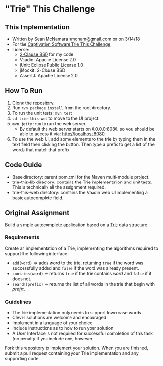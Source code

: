 # "Trie" This Challenge


## This Implementation

 - Written by Sean McNamara <smcnam@gmail.com> on on 3/14/18
 - For the [Captivation Software Trie This Challenge](https://github.com/captivationsoftware/Trie-This-Challenge)
 - License: 
 	- [2-Clause BSD](https://opensource.org/licenses/BSD-2-Clause) for my code
 	- Vaadin: Apache License 2.0
 	- jUnit: Eclipse Public License 1.0
 	- jMockit: 2-Clause BSD
 	- AssertJ: Apache License 2.0

## How To Run

 1. Clone the repository.
 2. Run `mvn package install` from the root directory.
 3. To run the unit tests: `mvn test`
 4. `cd trie-this-web` to move to the UI project.
 5. `mvn jetty:run` to run the web server.
 	- By default the web server starts on 0.0.0.0:8080, so you should be able to access it via: [http://localhost:8080](http://localhost:8080)
 6. To use the web UI, add some elements to the trie by typing them in the text field then clicking the button. Then type a prefix to get a list of the words that match that prefix.

## Code Guide

 - Base directory: parent pom.xml for the Maven multi-module project.
 - trie-this-lib directory: contains the Trie implementation and unit tests. This is technically all the assignment required.
 - trie-this-web directory: contains the Vaadin web UI implementing a basic autocomplete field.


## Original Assignment

Build a simple autocomplete application based on a [Trie](https://en.wikipedia.org/wiki/Trie) data structure.
 
### Requirements
Create an implementation of a Trie, implementing the algorithms required to support the following interface:
* `add(word)` => adds *word* to the trie, returning `true` if the word was successfully added and `false` if the word was already present.
* `contains(word)` => returns `true` if the trie contains *word* and `false` if it does not.
* `search(prefix)` => returns the list of all words in the trie that begin with *prefix*. 
 
### Guidelines
* The trie implementation only needs to support lowercase words
* Clever solutions are welcome and encouraged
* Implement in a language of your choice
* Include instructions as to how to run your solution
* A User Interface is not required for successful completion of this task (no penalty if you include one, however)

Fork this repository to implement your solution. When you are finished, submit a pull request containing your Trie implementation and any supporting code. 
